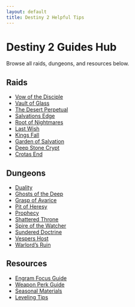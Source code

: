 ```yaml
---
layout: default
title: Destiny 2 Helpful Tips
---
```


<div class="container">
<h1>Destiny 2 Guides Hub</h1>
<p>Browse all raids, dungeons, and resources below.</p>

<h2>Raids</h2>
<ul>
<li><a href="raids/Vow_of_the_Disciple.html">Vow of the Disciple</a></li>
<li><a href="raids/Vault_of_Glass.html">Vault of Glass</a></li>
<li><a href="raids/The_Desert_Perpetual.html">The Desert Perpetual</a></li>
<li><a href="raids/Salvations_Edge.html">Salvations Edge</a></li>
<li><a href="raids/Root_of_Nightmares.html">Root of Nightmares</a></li>
<li><a href="raids/Last_Wish.html">Last Wish</a></li>
<li><a href="raids/Kings_Fall.html">Kings Fall</a></li>
<li><a href="raids/Garden_of_Salvation.html">Garden of Salvation</a></li>
<li><a href="raids/Deep_Stone_Crypt.html">Deep Stone Crypt</a></li>
<li><a href="raids/Crotas_End.html">Crotas End</a></li>
</ul>

<h2>Dungeons</h2>
<ul>
<li><a href="Duality.html">Duality</a></li>
<li><a href="Ghosts_of_the_Deep.html">Ghosts of the Deep</a></li>
<li><a href="Grasp_of_Avarice.html">Grasp of Avarice</a></li>
<li><a href="Pit_of_Heresy.html">Pit of Heresy</a></li>
<li><a href="Prophecy.html">Prophecy</a></li>
<li><a href="Shattered_Throne.html">Shattered Throne</a></li>
<li><a href="Spire_of_the_Watcher.html">Spire of the Watcher</a></li>
<li><a href="Sundered_Doctrine.html">Sundered Doctrine</a></li>
<li><a href="Vespers_Host.html">Vespers Host</a></li>
<li><a href="Warlords_Ruin.html">Warlord’s Ruin</a></li>
</ul>

<h2>Resources</h2>
<ul>
<li><a href="Engram_Focus_Guide.html">Engram Focus Guide</a></li>
<li><a href="Weapon_Perk_Guide.html">Weapon Perk Guide</a></li>
<li><a href="Seasonal_Materials.html">Seasonal Materials</a></li>
<li><a href="Leveling_Tips.html">Leveling Tips</a></li>
</ul>
</div>
